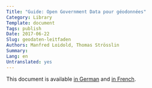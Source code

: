 ```yaml
---
Title: "Guide: Open Government Data pour géodonnées"
Category: Library
Template: document
Tags: publish
Date: 2017-06-22
Slug: geodaten-leitfaden
Authors: Manfred Loidold, Thomas Strösslin 
Summary:
Lang: en
Untranslated: yes
---
```


This document is available [in German](/de/library/geodaten-leitfaden) and [in French](/fr/library/geodaten-leitfaden).
